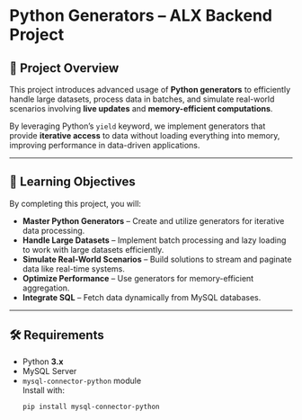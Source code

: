 # Python Generators – ALX Backend Project

## 📌 Project Overview
This project introduces advanced usage of **Python generators** to efficiently handle large datasets, process data in batches, and simulate real-world scenarios involving **live updates** and **memory-efficient computations**.

By leveraging Python’s `yield` keyword, we implement generators that provide **iterative access** to data without loading everything into memory, improving performance in data-driven applications.

---

## 🎯 Learning Objectives
By completing this project, you will:

- **Master Python Generators** – Create and utilize generators for iterative data processing.
- **Handle Large Datasets** – Implement batch processing and lazy loading to work with large datasets efficiently.
- **Simulate Real-World Scenarios** – Build solutions to stream and paginate data like real-time systems.
- **Optimize Performance** – Use generators for memory-efficient aggregation.
- **Integrate SQL** – Fetch data dynamically from MySQL databases.

---

## 🛠 Requirements
- Python **3.x**
- MySQL Server
- `mysql-connector-python` module  
  Install with:
  ```bash
  pip install mysql-connector-python
